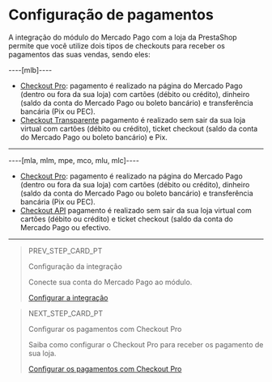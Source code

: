 # Configuração de pagamentos

A integração do módulo do Mercado Pago com a loja da PrestaShop permite que você utilize dois tipos de checkouts para receber os pagamentos das suas vendas, sendo eles:

----[mlb]---- 
* [Checkout Pro](/developers/pt/docs/prestashop/payment-setup/cho-pro): pagamento é realizado na página do Mercado Pago (dentro ou fora da sua loja) com cartões (débito ou crédito), dinheiro (saldo da conta do Mercado Pago ou boleto bancário) e transferência bancária (Pix ou PEC).
* [Checkout Transparente](/developers/pt/docs/prestashop/payment-setup/cho-api/introduction) pagamento é realizado sem sair da sua loja virtual com cartões (débito ou crédito), ticket checkout (saldo da conta do Mercado Pago ou boleto bancário) e Pix. 
------------

----[mla, mlm, mpe, mco, mlu, mlc]----
* [Checkout Pro](/developers/pt/docs/prestashop/payment-setup/cho-pro): pagamento é realizado na página do Mercado Pago (dentro ou fora da sua loja) com cartões (débito ou crédito), dinheiro (saldo da conta do Mercado Pago ou boleto bancário) e transferência bancária (Pix ou PEC).
* [Checkout API](/developers/pt/docs/prestashop/payment-setup/cho-api/introduction) pagamento é realizado sem sair da sua loja virtual com cartões (débito ou crédito) e ticket checkout (saldo da conta do Mercado Pago ou efectivo. 
------------

> PREV_STEP_CARD_PT
>
> Configuração da integração
>
> Conecte sua conta do Mercado Pago ao módulo.
>
> [Configurar a integração](/developers/pt/docs/prestashop/integration)

> NEXT_STEP_CARD_PT
>
> Configurar os pagamentos com Checkout Pro
>
> Saiba como configurar o Checkout Pro para receber os pagamento de sua loja.
>
> [Configurar os pagamentos com Checkout Pro](/developers/pt/docs/prestashop/payment-setup/cho-pro)